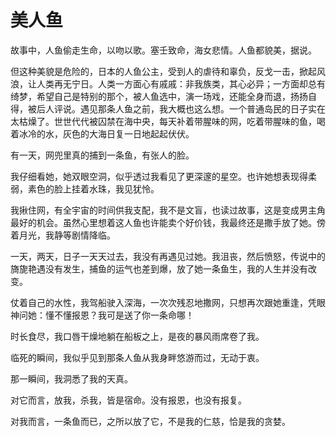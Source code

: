 # 美人鱼

故事中，人鱼偷走生命，以吻以歌。塞壬致命，海女悲情。人鱼都貌美，据说。 

但这种美貌是危险的，日本的人鱼公主，受到人的虐待和辜负，反戈一击，掀起风浪，让人类再无宁日。人类一方面心有戚戚：非我族类，其心必异；一方面却总有绮梦，希望自己是特别的那个，被人鱼选中，演一场戏，还能全身而退，扬扬自得，被后人评说。遇见那条人鱼之前，我大概也这么想。一个普通岛民的日子实在太枯燥了。世世代代被囚禁在海中央，每天补着带腥味的网，吃着带腥味的鱼，喝着冰冷的水，灰色的大海日复一日地起起伏伏。 

有一天，网兜里真的捕到一条鱼，有张人的脸。 

我仔细看她，她双眼空洞，似乎透过我看见了更深邃的星空。也许她想表现得柔弱，素色的脸上挂着水珠，我见犹怜。 

我揪住网，有全宇宙的时间供我支配，我不是文盲，也读过故事，这是变成男主角最好的机会。虽然心里想着这人鱼也许能卖个好价钱，我最终还是撒手放了她。傍着月光，我静等剧情降临。 

一天，两天，日子一天天过去，我没有再遇见过她。我沮丧，然后愤怒，传说中的旖旎艳遇没有发生，捕鱼的运气也差到爆，放了她一条鱼生，我的人生并没有改变。 

仗着自己的水性，我驾船驶入深海，一次次残忍地撒网，只想再次跟她重逢，凭眼神问她：懂不懂报恩？我可是送了你一条命哪！ 

时长食尽，我口唇干燥地躺在船板之上，是夜的暴风雨席卷了我。 

临死的瞬间，我似乎见到那条人鱼从我身畔悠游而过，无动于衷。 

那一瞬间，我洞悉了我的天真。 

对它而言，放我，杀我，皆是宿命。没有报恩，也没有报复。 

对我而言，一条鱼而已，之所以放了它，不是我的仁慈，恰是我的贪婪。